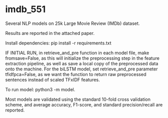 # imdb_551

Several NLP models on 25k Large Movie Review (IMDb) dataset.

Results are reported in the attached paper. 

Install dependencies: pip install -r requirements.txt

IF INITIAL RUN, in retrieve_and_pre function in each model file, make fromsave=False, as this will initialize the preprocessing step in the feature extraction pipeline, as well as save a local copy of the preprocessed data onto the machine. For the biLSTM model, set retrieve_and_pre parameter tfidfpca=False, as we want the function to return raw preprocessed sentences instead of scaled TFxIDF features. 

To run model: python3 -m model.<insert-module-name>

Most models are validated using the standard 10-fold cross validation scheme, and average accuracy, F1-score, and standard precision/recall are reported.
